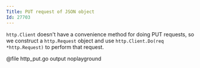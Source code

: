 ```yaml
---
Title: PUT request of JSON object
Id: 27703
---
```

`http.Client` doesn't have a convenience method for doing PUT requests, so we construct a `http.Request` object and use `http.Client.Do(req *http.Request)` to perform that request.

@file http_put.go output noplayground

